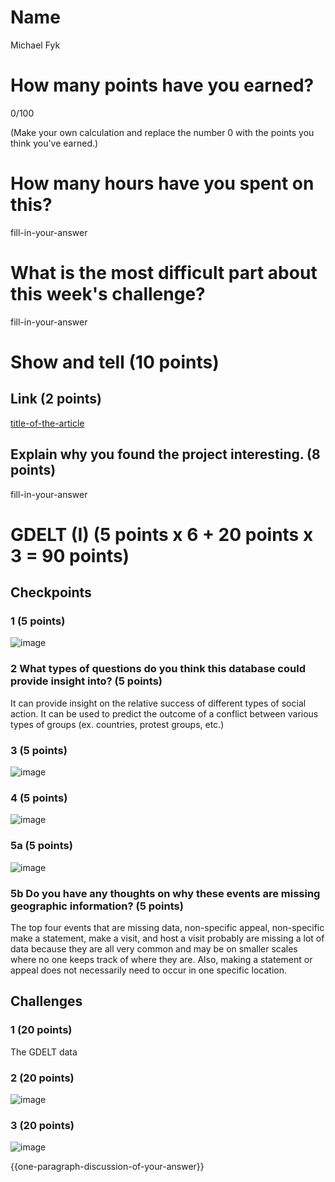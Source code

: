 # Name

Michael Fyk

# How many points have you earned?

0/100

(Make your own calculation and replace the number 0 with the points you think you've earned.)

# How many hours have you spent on this?

fill-in-your-answer

# What is the most difficult part about this week's challenge?

fill-in-your-answer

# Show and tell (10 points)

## Link (2 points)

[title-of-the-article](http://link-to-an-article-using_data_to_solve_a_social_problem)

## Explain why you found the project interesting. (8 points)

fill-in-your-answer

# GDELT (I) (5 points x 6 + 20 points x 3 = 90 points)

## Checkpoints

### 1 (5 points)

![image](http://i.imgur.com/GLziwU5.png)

### 2 What types of questions do you think this database could provide insight into? (5 points)

It can provide insight on the relative success of different types of social action. It can be used to predict the outcome of a conflict between various types of groups (ex. countries, protest groups, etc.)

### 3 (5 points)

![image](http://i.imgur.com/PisYJA2.png)

### 4 (5 points)

![image](http://i.imgur.com/IHyDM9D.png)

### 5a (5 points)

![image](http://i.imgur.com/paxnkBH.png)

### 5b Do you have any thoughts on why these events are missing geographic information? (5 points)

The top four events that are missing data, non-specific appeal, non-specific make a statement, make a visit, and host a visit probably are missing a lot of data because they are all very common and may be on smaller scales where no one keeps track of where they are. Also, making a statement or appeal does not necessarily need to occur in one specific location.

## Challenges

### 1 (20 points)
The GDELT data

### 2 (20 points)

![image](image.png?raw=true)

### 3 (20 points)

![image](image.png?raw=true)

{{one-paragraph-discussion-of-your-answer}}
